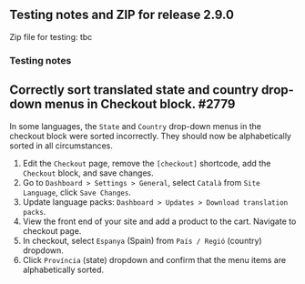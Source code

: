 ## Testing notes and ZIP for release 2.9.0

Zip file for testing: tbc

### Testing notes
## Correctly sort translated state and country drop-down menus in Checkout block. #2779
In some languages, the `State` and `Country` drop-down menus in the checkout block were sorted incorrectly. They should now be alphabetically sorted in all circumstances.

1. Edit the `Checkout` page, remove the `[checkout]`  shortcode, add the `Checkout` block, and save changes.
1. Go to `Dashboard > Settings > General`, select `Català` from `Site Language`, click `Save Changes`.
1. Update language packs: `Dashboard > Updates > Download translation packs`.
1. View the front end of your site and add a product to the cart. Navigate to checkout page.
1. In checkout, select `Espanya` (Spain) from `País / Regió` (country) dropdown.
1. Click `Província` (state) dropdown and confirm that the menu items are alphabetically sorted.

